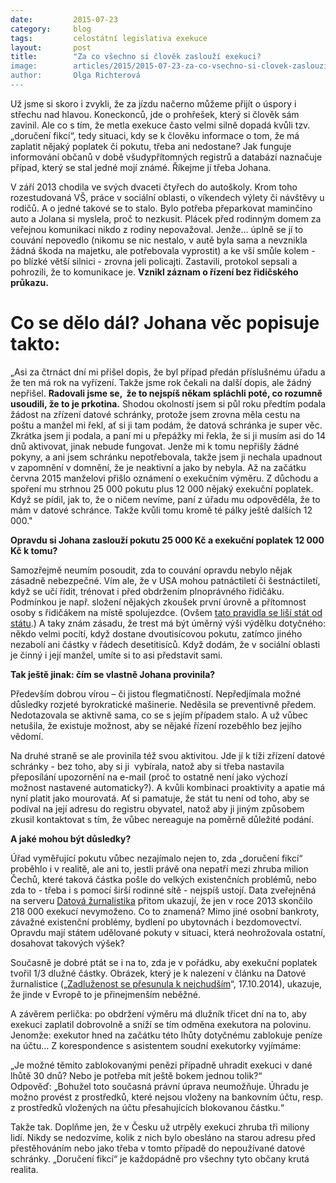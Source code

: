 ```yaml
---
date:         2015-07-23
category:     blog
tags:         celostátní legislativa exekuce  
layout:       post
title:        "Za co všechno si člověk zaslouží exekuci?
image:        articles/2015/2015-07-23-za-co-vsechno-si-clovek-zaslouzi-exekuci.jpg
author:       Olga Richterová
---
```


Už jsme si skoro i zvykli, že za jízdu načerno můžeme přijít o úspory i střechu nad hlavou. Koneckonců, jde o prohřešek, který si člověk sám zavinil. Ale co s tím, že metla exekuce často velmi silně dopadá kvůli tzv. „doručení fikcí“, tedy situaci, kdy se k člověku informace o tom, že má zaplatit nějaký poplatek či pokutu, třeba ani nedostane? Jak funguje informování občanů v době všudypřítomných registrů a databází naznačuje případ, který se stal jedné mojí známé. Říkejme jí třeba Johana.

V září 2013 chodila ve svých dvaceti čtyřech do autoškoly. Krom toho rozestudovaná VŠ, práce v sociální oblasti, o víkendech výlety či návštěvy u rodičů. A o jedné takové se to stalo. Bylo potřeba přeparkovat maminčino auto a Jolana si myslela, proč to nezkusit. Plácek před rodinným domem za veřejnou komunikaci nikdo z rodiny nepovažoval. Jenže... úplně se jí to couvání nepovedlo (nikomu se nic nestalo, v autě byla sama a nevznikla žádná škoda na majetku, ale potřebovala vyprostit) a ke vší smůle kolem - po blízké větší silnici - zrovna jeli policajti. Zastavili, protokol sepsali a pohrozili, že to komunikace je. **Vznikl záznam o řízení bez řidičského průkazu.**

# Co se dělo dál? Johana věc popisuje takto:

„Asi za čtrnáct dní mi přišel dopis, že byl případ předán příslušnému úřadu a že ten má rok na vyřízení. Takže jsme rok čekali na další dopis, ale žádný nepřišel. **Radovali jsme se,  že to nejspíš někam spláchli poté, co rozumně usoudili, že to je prkotina.** Shodou okolností jsem si půl roku předtím podala žádost na zřízení datové schránky, protože jsem zrovna měla cestu na poštu a manžel mi řekl, ať si ji tam podám, že datová schránka je super věc. Zkrátka jsem ji podala, a paní mi u přepážky mi řekla, že si ji musím asi do 14 dnů aktivovat, jinak nebude fungovat. Jenže mi k tomu nepřišly žádné pokyny, a ani jsem schránku nepotřebovala, takže jsem ji nechala upadnout v zapomnění v domnění, že je neaktivní a jako by nebyla. Až na začátku června 2015 manželovi přišlo oznámení o exekučním výměru. Z důchodu a spoření mu strhnou 25 000 pokutu plus 12 000 nějaký exekuční poplatek. Když se pídil, jak to, že o ničem nevíme, paní z úřadu mu odpověděla, že to mám v datové schránce. Takže kvůli tomu kromě té pálky ještě dalších 12 000."

**Opravdu si Johana zaslouží pokutu 25 000 Kč a exekuční poplatek 12 000 Kč k tomu?**

Samozřejmě neumím posoudit, zda to couvání opravdu nebylo nějak zásadně nebezpečné. Vím ale, že v USA mohou patnáctiletí či šestnáctiletí, když se učí řídit, trénovat i před obdržením plnoprávného řidičáku. Podmínkou je např. složení nějakých zkoušek první úrovně a přítomnost osoby s řidičákem na místě spolujezdce. (Ovšem [tato pravidla se liší stát od státu](https://en.wikipedia.org/wiki/Driver's_license_in_the_United_States).) A taky znám zásadu, že trest má být úměrný výši výdělku dotyčného: někdo velmi pocítí, když dostane dvoutisícovou pokutu, zatímco jiného nezabolí ani částky v řádech desetitisíců. Když dodám, že v sociální oblasti je činný i její manžel, umíte si to asi představit sami.

**Tak ještě jinak: čím se vlastně Johana provinila?**

Především dobrou vírou – či jistou flegmatičností. Nepředjímala možné důsledky rozjeté byrokratické mašinerie. Neděsila se preventivně předem. Nedotazovala se aktivně sama, co se s jejím případem stalo. A už vůbec netušila, že existuje možnost, aby se nějaké řízení rozeběhlo bez jejího vědomí.

Na druhé straně se ale provinila též svou aktivitou. Jde jí k tíži zřízení datové schránky - bez toho, aby si ji  vybírala, natož aby si třeba nastavila přeposílání upozornění na e-mail (proč to ostatně není jako výchozí možnost nastavené automaticky?). A kvůli kombinaci proaktivity a apatie má nyní platit jako mourovatá. Ať si pamatuje, že stát tu není od toho, aby se podíval na její adresu do registru obyvatel, natož aby ji jiným způsobem zkusil kontaktovat s tím, že vůbec nereaguje na poměrně důležité podání.

**A jaké mohou být důsledky?**

Úřad vyměřující pokutu vůbec nezajímalo nejen to, zda „doručení fikcí“ proběhlo i v realitě, ale ani to, jestli právě ona nepatří mezi zhruba milion Čechů, které taková částka pošle do velkých existenčních problémů, nebo zda to - třeba i s pomocí širší rodinné sítě - nejspíš ustojí. Data zveřejněná na serveru [Datová žurnalistika](http://www.datovazurnalistika.cz/zadluzenost-se-presunula-k-nejchudsim/) přitom ukazují, že jen v roce 2013 skončilo 218 000 exekucí nevymoženo. Co to znamená? Mimo jiné osobní bankroty, závažné existenční problémy, bydlení po ubytovnách i bezdomovectví. Opravdu mají státem udělované pokuty v situaci, která neohrožovala ostatní, dosahovat takových výšek?

Současně je dobré ptát se i na to, zda je v pořádku, aby exekuční poplatek tvořil 1/3 dlužné částky. Obrázek, který je k nalezení v článku na Datové žurnalistice („[Zadluženost se přesunula k nejchudším](http://www.datovazurnalistika.cz/zadluzenost-se-presunula-k-nejchudsim/)“, 17.10.2014), ukazuje, že jinde v Evropě to je přinejmenším neběžné.

A závěrem perlička: po obdržení výměru má dlužník třicet dní na to, aby exekuci zaplatil dobrovolně a sníží se tím odměna exekutora na polovinu. Jenomže: exekutor hned na začátku této lhůty dotyčnému zablokuje peníze na účtu... Z korespondence s asistentem soudní exekutorky vyjímáme:

„Je možné těmito zablokovanými penězi případně uhradit exekuci v dané lhůtě 30 dnů? Nebo je potřeba mít ještě bokem jednou tolik?“  
Odpověď: „Bohužel toto současná právní úprava neumožňuje. Úhradu je možno provést z prostředků, které nejsou vloženy na bankovním účtu, resp. z prostředků vložených na účtu přesahujících blokovanou částku.“

Takže tak. Doplňme jen, že v Česku už utrpěly exekuci zhruba tři miliony lidí. Nikdy se nedozvíme, kolik z nich bylo obesláno na starou adresu před přestěhováním nebo jako třeba v tomto případě do nepoužívané datové schránky. „Doručení fikcí“ je každopádně pro všechny tyto občany krutá realita. 